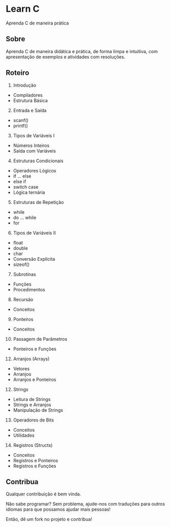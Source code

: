 # Learn C
Aprenda C de maneira prática

## Sobre
Aprenda C de maneira didática e prática, de forma limpa e intuitiva, com apresentação de exemplos e atividades com resoluções.

## Roteiro
1. Introdução
  - Compiladores
  - Estrutura Básica
2. Entrada e Saída
  - scanf()
  - printf()
3. Tipos de Variáveis I
  - Números Inteiros
  - Saída com Variáveis
4. Estruturas Condicionais
  - Operadores Lógicos
  - if ... else
  - else if
  - switch case
  - Lógica ternária
5. Estruturas de Repetição
  - while
  - do ... while
  - for
6. Tipos de Variáveis II
  - float
  - double
  - char
  - Conversão Explícita
  - sizeof()
7. Subrotinas
  - Funções
  - Procedimentos
8. Recursão
  - Conceitos
9. Ponteiros
  - Conceitos
10. Passagem de Parâmetros
  - Ponteiros e Funções
12. Arranjos (Arrays)
  - Vetores
  - Arranjos
  - Arranjos e Ponteiros
12. Strings
  - Leitura de Strings
  - Strings e Arranjos
  - Manipulação de Strings
13. Operadores de Bits
  - Conceitos
  - Utilidades
14. Registros (Structs)
  - Conceitos
  - Registros e Ponteiros
  - Registros e Funções

## Contribua
Qualquer contribuição é bem vinda.

Não sabe programar? Sem problema, ajude-nos com traduções
para outros idiomas para que possamos ajudar mais pessoas!

Então, dê um fork no projeto e contribua!
